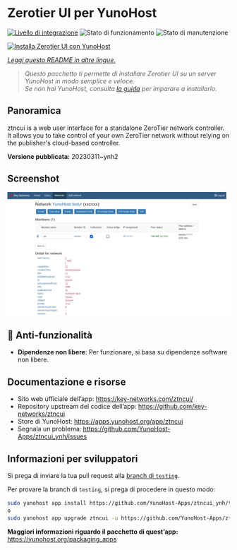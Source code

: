 <!--
N.B.: Questo README è stato automaticamente generato da <https://github.com/YunoHost/apps/tree/master/tools/readme_generator>
NON DEVE essere modificato manualmente.
-->

# Zerotier UI per YunoHost

[![Livello di integrazione](https://dash.yunohost.org/integration/ztncui.svg)](https://dash.yunohost.org/appci/app/ztncui) ![Stato di funzionamento](https://ci-apps.yunohost.org/ci/badges/ztncui.status.svg) ![Stato di manutenzione](https://ci-apps.yunohost.org/ci/badges/ztncui.maintain.svg)

[![Installa Zerotier UI con YunoHost](https://install-app.yunohost.org/install-with-yunohost.svg)](https://install-app.yunohost.org/?app=ztncui)

*[Leggi questo README in altre lingue.](./ALL_README.md)*

> *Questo pacchetto ti permette di installare Zerotier UI su un server YunoHost in modo semplice e veloce.*  
> *Se non hai YunoHost, consulta [la guida](https://yunohost.org/install) per imparare a installarlo.*

## Panoramica

ztncui is a web user interface for a standalone ZeroTier network controller.
It allows you to take control of your own ZeroTier network without relying on the publisher's cloud-based controller.



**Versione pubblicata:** 20230311~ynh2

## Screenshot

![Screenshot di Zerotier UI](./doc/screenshots/screenshot.jpg)

## :red_circle: Anti-funzionalità

- **Dipendenze non libere**: Per funzionare, si basa su dipendenze software non libere.

## Documentazione e risorse

- Sito web ufficiale dell’app: <https://key-networks.com/ztncui/>
- Repository upstream del codice dell’app: <https://github.com/key-networks/ztncui>
- Store di YunoHost: <https://apps.yunohost.org/app/ztncui>
- Segnala un problema: <https://github.com/YunoHost-Apps/ztncui_ynh/issues>

## Informazioni per sviluppatori

Si prega di inviare la tua pull request alla [branch di `testing`](https://github.com/YunoHost-Apps/ztncui_ynh/tree/testing).

Per provare la branch di `testing`, si prega di procedere in questo modo:

```bash
sudo yunohost app install https://github.com/YunoHost-Apps/ztncui_ynh/tree/testing --debug
o
sudo yunohost app upgrade ztncui -u https://github.com/YunoHost-Apps/ztncui_ynh/tree/testing --debug
```

**Maggiori informazioni riguardo il pacchetto di quest’app:** <https://yunohost.org/packaging_apps>
